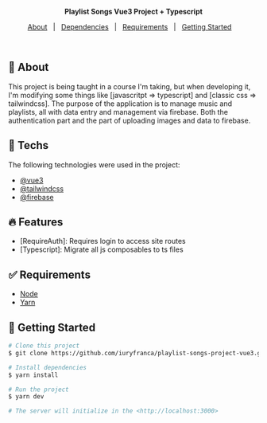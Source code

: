 <p align="center">
  <strong>Playlist Songs Vue3 Project + Typescript</strong>
</p>

<p align="center">
  <a href="#dart-about">About</a> &#xa0; | &#xa0; 
  <a href="#rocket-techs">Dependencies</a> &#xa0; | &#xa0;
  <a href="#white_check_mark-requirements">Requirements</a> &#xa0; | &#xa0;
  <a href="#checkered_flag-getting-started">Getting Started</a> &#xa0; &#xa0;
</p>

<br>

## :dart: About

  This project is being taught in a course I'm taking, but when developing it, I'm modifying some things like [javascritpt => typescript] and [classic css => tailwindcss].
   The purpose of the application is to manage music and playlists, all with data entry and management via firebase. Both the authentication part and the part of uploading images and data to firebase.
    
## :rocket: Techs

The following technologies were used in the project:

- [@vue3](https://vuejs.org/)
- [@tailwindcss](https://tailwindcss.com/)
- [@firebase](https://firebase.google.com/)

## :fire: Features

- [RequireAuth]: Requires login to access site routes
- [Typescript]: Migrate all js composables to ts files

## :white_check_mark: Requirements

- [Node](https://nodejs.org/en/)
- [Yarn](https://yarnpkg.com/lang/en/)

## :checkered_flag: Getting Started

```bash
# Clone this project
$ git clone https://github.com/iuryfranca/playlist-songs-project-vue3.git

# Install dependencies
$ yarn install

# Run the project
$ yarn dev

# The server will initialize in the <http://localhost:3000>
```
